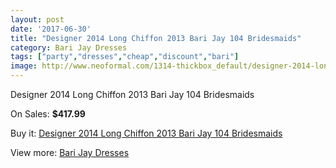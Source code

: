 ```yaml
---
layout: post
date: '2017-06-30'
title: "Designer 2014 Long Chiffon 2013 Bari Jay 104 Bridesmaids"
category: Bari Jay Dresses
tags: ["party","dresses","cheap","discount","bari"]
image: http://www.neoformal.com/1314-thickbox_default/designer-2014-long-chiffon-2013-bari-jay-104-bridesmaids.jpg
---
```

Designer 2014 Long Chiffon 2013 Bari Jay 104 Bridesmaids

On Sales: **$417.99**
<a href="https://www.neoformal.com/en/bari-jay-dresses/471-designer-2014-long-chiffon-2013-bari-jay-104-bridesmaids.html"><amp-img layout="responsive" width="600" height="600" src="//www.neoformal.com/1314-thickbox_default/designer-2014-long-chiffon-2013-bari-jay-104-bridesmaids.jpg" alt="Designer 2014 Long Chiffon 2013 Bari Jay 104 Bridesmaids 0" /></a>
<a href="https://www.neoformal.com/en/bari-jay-dresses/471-designer-2014-long-chiffon-2013-bari-jay-104-bridesmaids.html"><amp-img layout="responsive" width="600" height="600" src="//www.neoformal.com/1317-thickbox_default/designer-2014-long-chiffon-2013-bari-jay-104-bridesmaids.jpg" alt="Designer 2014 Long Chiffon 2013 Bari Jay 104 Bridesmaids 1" /></a>
<a href="https://www.neoformal.com/en/bari-jay-dresses/471-designer-2014-long-chiffon-2013-bari-jay-104-bridesmaids.html"><amp-img layout="responsive" width="600" height="600" src="//www.neoformal.com/1316-thickbox_default/designer-2014-long-chiffon-2013-bari-jay-104-bridesmaids.jpg" alt="Designer 2014 Long Chiffon 2013 Bari Jay 104 Bridesmaids 2" /></a>
<a href="https://www.neoformal.com/en/bari-jay-dresses/471-designer-2014-long-chiffon-2013-bari-jay-104-bridesmaids.html"><amp-img layout="responsive" width="600" height="600" src="//www.neoformal.com/1315-thickbox_default/designer-2014-long-chiffon-2013-bari-jay-104-bridesmaids.jpg" alt="Designer 2014 Long Chiffon 2013 Bari Jay 104 Bridesmaids 3" /></a>

Buy it: [Designer 2014 Long Chiffon 2013 Bari Jay 104 Bridesmaids](https://www.neoformal.com/en/bari-jay-dresses/471-designer-2014-long-chiffon-2013-bari-jay-104-bridesmaids.html "Designer 2014 Long Chiffon 2013 Bari Jay 104 Bridesmaids")

View more: [Bari Jay Dresses](https://www.neoformal.com/en/6-bari-jay-dresses "Bari Jay Dresses")